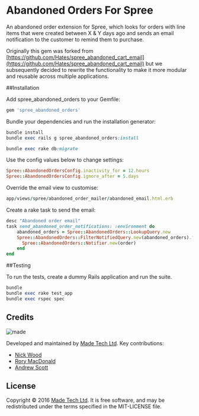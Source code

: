 # Abandoned Orders For Spree

An abandoned order extension for Spree, which looks for orders with line items that were created between X & Y days ago and sends an email notification to the customer to remind them to purchase.

Originally this gem was forked from [https://github.com/Hates/spree_abandoned_cart_email](https://github.com/Hates/spree_abandoned_cart_email) but we subsequently decided to rewrite the functionality to make it more modular and reusable across multiple applications.

##Installation

Add spree_abandoned_orders to your Gemfile:

```ruby
gem 'spree_abandoned_orders'
```

Bundle your dependencies and run the installation generator:

```ruby
bundle install
bundle exec rails g spree_abandoned_orders:install

bundle exec rake db:migrate
```

Use the config values below to change settings:

```ruby
Spree::AbandonedOrdersConfig.inactivity_for = 12.hours
Spree::AbandonedOrdersConfig.ignore_after = 5.days
```

Override the email view to customise:

```ruby
app/views/spree/abandoned_order_mailer/abandoned_email.html.erb
```

Create a rake task to send the email:

```ruby
desc "Abandoned order email"
task send_abandoned_order_notifications: :environment do
    abandoned_orders = Spree::AbandonedOrders::LookupQuery.new
    Spree::AbandonedOrders::FilterNotifiedQuery.new(abandoned_orders).find_each do |order|
      Spree::AbandonedOrders::Notifier.new(order)
    end
end
```


##Testing

To run the tests, create a dummy Rails application and run the suite.

```ruby
bundle
bundle exec rake test_app
bundle exec rspec spec
```

## Credits

![made](https://s3-eu-west-1.amazonaws.com/made-assets/googleapps/google-apps.png)

Developed and maintained by [Made Tech Ltd](https://www.madetech.com/). Key contributions:

* [Nick Wood](https://github.com/SebAshton)
* [Rory MacDonald](https://github.com/rorymacdonald)
* [Andrew Scott](https://github.com/askl56)


## License
Copyright © 2016 [Made Tech Ltd](https://www.madetech.com/). It is free software, and may be redistributed under the terms specified in the MIT-LICENSE file.